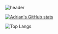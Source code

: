 ![header](https://capsule-render.vercel.app/api?type=waving&color=auto&height=300&section=header&text=Hi%20There!&fontSize=90)

[![Adrian's GitHub stats](https://github-readme-stats.vercel.app/api?username=AddRain1)](https://github.com/anuraghazra/github-readme-stats)

![Top Langs](https://github-readme-stats.vercel.app/api/top-langs/?username=anuraghazra&layout=compact)
